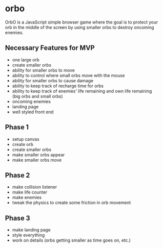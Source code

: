 # orbo

OrbO is a JavaScript simple browser game where the goal is to protect your orb in the middle of the screen by using smaller orbs to destroy oncoming enemies.

## Necessary Features for MVP

- one large orb
- create smaller orbs
- ability for smaller orbs to move
- ability to control where small orbs move with the mouse
- ability for smaller orbs to cause damage
- ability to keep track of recharge time for orbs
- ability to keep track of enemies' life remaining and own life remaining (big orbs and small orbs)
- oncoming enemies
- landing page
- well styled front end


## Phase 1

- setup canvas
- create orb
- create smaller orbs
- make smaller orbs appear
- make smaller orbs move

## Phase 2

- make collision listener
- make life counter
- make enemies
- tweak the physics to create some friction in orb movement

## Phase 3

- make landing page
- style everything
- work on details (orbs getting smaller as time goes on, etc.)
